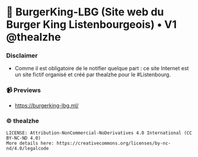 
# 📰 BurgerKing-LBG (Site web du Burger King Listenbourgeois) • V1 @thealzhe

### Disclaimer
- Comme il est obligatoire de le notifier quelque part : ce site Internet est un site fictif organisé et créé par thealzhe pour le #Listenbourg.


### 📹 Previews
- https://burgerking-lbg.ml/


### ©️ thealzhe
```
LICENSE: Attribution-NonCommercial-NoDerivatives 4.0 International (CC BY-NC-ND 4.0)
More details here: https://creativecommons.org/licenses/by-nc-nd/4.0/legalcode
```